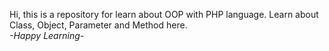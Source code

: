 Hi, this is a repository for learn about OOP with PHP language.
Learn about Class, Object, Parameter and Method here.</br>
*-Happy Learning-*

